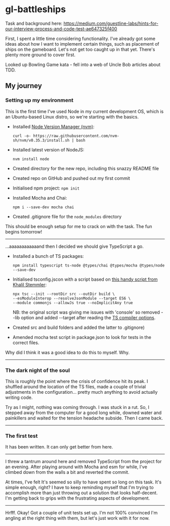 # gl-battleships

Task and background here: https://medium.com/guestline-labs/hints-for-our-interview-process-and-code-test-ae647325f400

First, I spent a little time considering functionality. I've already got some ideas about how I want to implement certain things, such as placement of ships on the gameboard. Let's not get too caught up in that yet. There's plenty more ground to cover first. 

Looked up Bowling Game kata - fell into a web of Uncle Bob articles about TDD.

## My journey

### Setting up my environment

This is the first time I've used Node in my current development OS, which is an Ubuntu-based Linux distro, so we're starting with the basics.

- Installed [Node Version Manager (nvm)](https://github.com/nvm-sh/nvm): 
    ```
    curl -o- https://raw.githubusercontent.com/nvm-sh/nvm/v0.35.3/install.sh | bash
    ```

- Installed latest version of NodeJS:
    ```
    nvm install node
    ```

- Created directory for the new repo, including this snazzy README file

- Created repo on GitHub and pushed out my first commit

- Initialised npm project: `npm init`

- Installed Mocha and Chai:
    ```
    npm i --save-dev mocha chai
    ```

- Created .gitignore file for the `node_modules` directory

This should be enough setup for me to crack on with the task. The fun begins tomorrow!

---

...aaaaaaaaaaaand then I decided we should give TypeScript a go.

- Installed a bunch of TS packages:
    ```
    npm install typescript ts-node @types/chai @types/mocha @types/node --save-dev
    ```

- Initialised tsconfig.jscon with a script based on [this handy script from Khalil Stemmler](https://khalilstemmler.com/blogs/typescript/node-starter-project/):
    ```
    npx tsc --init --rootDir src --outDir build \
    --esModuleInterop --resolveJsonModule --target ES6 \
    --module commonjs --allowJs true --noImplicitAny true
    ```
    NB: the original script was giving me issues with 'console' so removed --lib option and added --target after reading the [TS compiler options](https://www.typescriptlang.org/docs/handbook/compiler-options.html).

- Created src and build folders and added the latter to .gitignore)

- Amended mocha test script in package.json to look for tests in the correct files.

Why did I think it was a good idea to do this to myself. Why.

---

### The dark night of the soul

This is roughly the point where the crisis of confidence hit its peak. I shuffled around the location of the TS files, made a couple of trivial adjustments in the configuration... pretty much anything to avoid actually writing code.

Try as I might, nothing was coming through. I was stuck in a rut. So, I stepped away from the computer for a good long while, downed water and painkillers and waited for the tension headache subside. Then I came back.

---

### The first test

It has been written. It can only get better from here.

---

I threw a tantrum around here and removed TypeScript from the project for an evening. After playing around with Mocha and esm for while, I've climbed down from the walls a bit and reverted the commit.

At times, I've felt It's seemed so silly to have spent so long on this task. It's simple enough, right? I have to keep reminding myself that I'm trying to accomplish more than just throwing out a solution that looks half-decent. I'm getting back to grips with the frustrating aspects of development.

---

Hrfff. Okay! Got a couple of unit tests set up. I'm not 100% convinced I'm angling at the right thing with them, but let's just work with it for now.